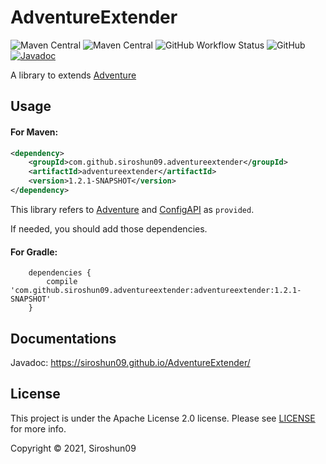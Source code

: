# AdventureExtender

![Maven Central](https://img.shields.io/maven-central/v/com.github.siroshun09.adventureextender/adventureextender)
![Maven Central](https://img.shields.io/nexus/s/com.github.siroshun09.adventureextender/adventureextender?label=snapshot&server=https%3A%2F%2Foss.sonatype.org)
![GitHub Workflow Status](https://img.shields.io/github/workflow/status/Siroshun09/AdventureExtender/Java%20CI)
![GitHub](https://img.shields.io/github/license/Siroshun09/AdventureExtender)
[![Javadoc](https://img.shields.io/badge/javadoc-page-orange)](https://siroshun09.github.io/AdventureExtender/)

A library to extends [Adventure](https://github.com/KyoriPowered/Adventure)

## Usage

#### For Maven:

```xml
<dependency>
    <groupId>com.github.siroshun09.adventureextender</groupId>
    <artifactId>adventureextender</artifactId>
    <version>1.2.1-SNAPSHOT</version>
</dependency>
```

This library refers to [Adventure](https://github.com/KyoriPowered/Adventure) 
and [ConfigAPI](https://github.com/Siroshun09/ConfigAPI) as `provided`.

If needed, you should add those dependencies.

#### For Gradle:

```
    dependencies {
        compile 'com.github.siroshun09.adventureextender:adventureextender:1.2.1-SNAPSHOT'
    }
```

## Documentations

Javadoc: https://siroshun09.github.io/AdventureExtender/

## License

This project is under the Apache License 2.0 license. Please see [LICENSE](LICENSE) for more info.

Copyright © 2021, Siroshun09
